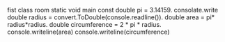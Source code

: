 fist
class room
static void main
const double pi = 3.14159.
consolate.write
double radius = convert.ToDouble(console.readline()).
double area = pi* radius*radius.
double circumference = 2 * pi * radius.
console.writeline(area)
console.writeline(circumference)
